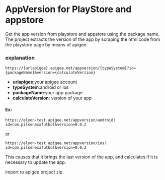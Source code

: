 # AppVersion for PlayStore and appstore
Get the app version from playstore and appstore using the package name. The project extracts the version of the app by scraping the html code from the playstore page by means of apigee
### explanation
```
https://{urlapigee}.apigee.net/appversion/{typeSystem}?id={packageName}&version={calculateVersion}
```
* **urlapigee**:your apigee account
* **typeSystem**:android or ios
* **packageName**:your app package
* **calculateVersion**: version of your app

#### Ex: 
```
https://elyon-test.apigee.net/appversion/android?id=com.pilsenexafutbol&version=0.0.2
```
or
```
https://elyon-test.apigee.net/appversion/ios?id=com.pilsenexafutbol&version=0.0.2
```

This causes that it brings the last version of the app, and calculates if it is necessary to update the app.


import to apigee project zip.




